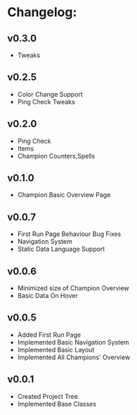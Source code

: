# Changelog:

## v0.3.0
* Tweaks

## v0.2.5
* Color Change Support
* Ping Check Tweaks

## v0.2.0
* Ping Check
* Items
* Champion Counters,Spells

## v0.1.0
* Champion Basic Overview Page

## v0.0.7
* First Run Page Behaviour Bug Fixes
* Navigation System
* Static Data Language Support

## v0.0.6
* Minimized size of Champion Overview
* Basic Data On Hover

## v0.0.5
* Added First Run Page
* Implemented Basic Navigation System
* Implemented Basic Layout
* Implemented All Champions' Overview

## v0.0.1
* Created Project Tree.
* Implemented Base Classes
